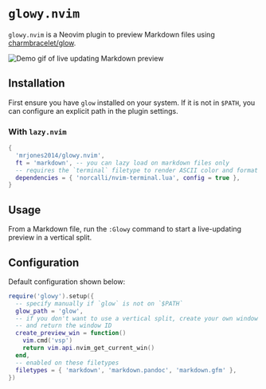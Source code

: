 # `glowy.nvim`

`glowy.nvim` is a Neovim plugin to preview Markdown files using [charmbracelet/glow](https://github.com/charmbracelet/glow).

![Demo gif of live updating Markdown preview](https://user-images.githubusercontent.com/8648891/258194101-9e78b245-3f3e-4bb5-a7de-c8cf513832c1.gif)

## Installation

First ensure you have `glow` installed on your system. If it is not in `$PATH`, you can configure an explicit path in the plugin settings.

### With `lazy.nvim`

```lua
{
  'mrjones2014/glowy.nvim',
  ft = 'markdown', -- you can lazy load on markdown files only
  -- requires the `terminal` filetype to render ASCII color and format codes
  dependencies = { 'norcalli/nvim-terminal.lua', config = true },
}
```

## Usage

From a Markdown file, run the `:Glowy` command to start a live-updating preview in a vertical split.

## Configuration

Default configuration shown below:

```lua
require('glowy').setup({
  -- specify manually if `glow` is not on `$PATH`
  glow_path = 'glow',
  -- if you don't want to use a vertical split, create your own window
  -- and return the window ID
  create_preview_win = function()
    vim.cmd('vsp')
    return vim.api.nvim_get_current_win()
  end,
  -- enabled on these filetypes
  filetypes = { 'markdown', 'markdown.pandoc', 'markdown.gfm' },
})
```
